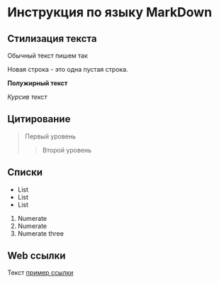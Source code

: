 # Инструкция по языку MarkDown

## Стилизация текста
Обычный текст пишем так

Новая строка - это одна пустая строка.

**Полужирный текст**

*Курсив текст*

## Цитирование

> Первый уровень
>> Второй уровень

## Списки
* List
* List
* List

1. Numerate
2. Numerate
3. Numerate three

## Web ссылки
Текст [пример ссылки](http.example.com "Всплывающая подсказка")